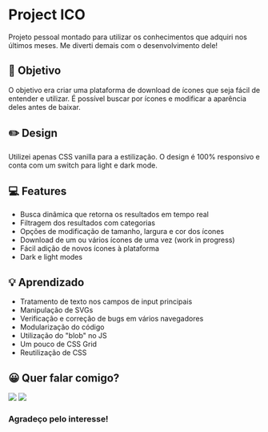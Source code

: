 # Project ICO

Projeto pessoal montado para utilizar os conhecimentos que adquiri nos últimos meses. Me diverti demais com o desenvolvimento dele!

## 🚀 Objetivo

O objetivo era criar uma plataforma de download de ícones que seja fácil de entender e utilizar. É possível buscar por ícones e modificar a aparência deles antes de baixar.

## ✏️ Design

Utilizei apenas CSS vanilla para a estilização. O design é 100% responsivo e conta com um switch para light e dark mode.

## 💻 Features

* Busca dinâmica que retorna os resultados em tempo real
* Filtragem dos resultados com categorias
* Opções de modificação de tamanho, largura e cor dos ícones
* Download de um ou vários ícones de uma vez (work in progress)
* Fácil adição de novos ícones à plataforma
* Dark e light modes

## 💡 Aprendizado

* Tratamento de texto nos campos de input principais
* Manipulação de SVGs
* Verificação e correção de bugs em vários navegadores
* Modularização do código
* Utilização do "blob" no JS
* Um pouco de CSS Grid
* Reutilização de CSS

## 😀 Quer falar comigo?

<a href="https://www.linkedin.com/in/douglasdduarte" alt="Linkedin">
<img src="https://img.shields.io/badge/-Linkedin-0e76a8?style=flat-square&logo=Linkedin&logoColor=white&link=https://www.linkedin.com/in/douglasdduarte" /></a>

<a href="https://api.whatsapp.com/send?phone=5551993669592" alt="WhatsApp">
<img src="https://img.shields.io/badge/-WhatsApp-25d366?style=flat-square&labelColor=25d366&logo=whatsapp&logoColor=white&link=https://api.whatsapp.com/send?phone=5551993669592"/></a> 

### Agradeço pelo interesse!